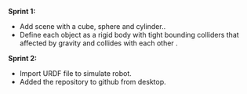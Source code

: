 <b>Sprint 1:</b> </br>
<ul>
<li>Add scene with a cube, sphere and cylinder..</li>
<li>Define each object as a rigid body with tight bounding colliders that affected by gravity and collides with each other .</li>
</ul>


<b>Sprint 2:</b> </br>
<ul>
<li>Import URDF file to simulate robot.</li>
<li>Added the repository to github from desktop.</li>
</ul>
